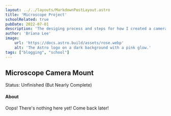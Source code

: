 ```yaml
---
layout: ../../layouts/MarkdownPostLayout.astro
title: 'Microscope Project'
schoolRelated: true
pubDate: 2022-07-01
description: 'The desiging process and steps for how I created a camera mount for our microscope'
author: 'Briana Lee'
image:
    url: 'https://docs.astro.build/assets/rose.webp'
    alt: 'The Astro logo on a dark background with a pink glow.'
tags: ["blogging", "school"]
---
```

## Microscope Camera Mount

Status: Unfinished (But Nearly Complete)


#### About

Oops! There's nothing here yet! Come back later!